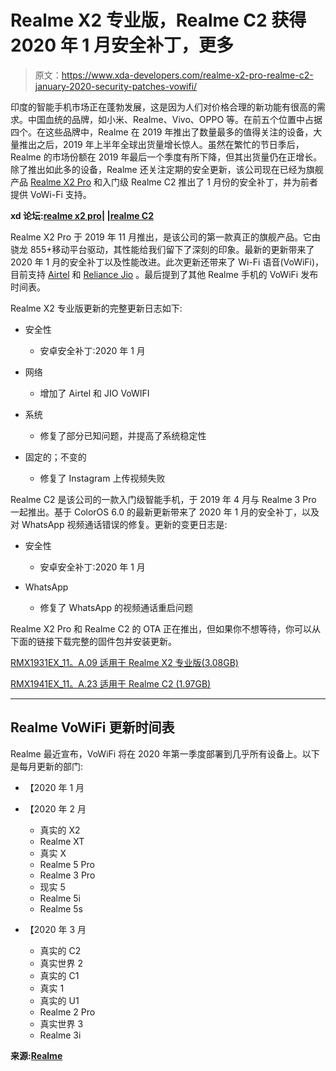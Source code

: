 # Realme X2 专业版，Realme C2 获得 2020 年 1 月安全补丁，更多

> 原文：<https://www.xda-developers.com/realme-x2-pro-realme-c2-january-2020-security-patches-vowifi/>

印度的智能手机市场正在蓬勃发展，这是因为人们对价格合理的新功能有很高的需求。中国血统的品牌，如小米、Realme、Vivo、OPPO 等。在前五个位置中占据四个。在这些品牌中，Realme 在 2019 年推出了数量最多的值得关注的设备，大量推出之后，2019 年上半年全球出货量增长惊人。虽然在繁忙的节日季后，Realme 的市场份额在 2019 年最后一个季度有所下降，但其出货量仍在正增长。除了推出如此多的设备，Realme 还关注定期的安全更新，该公司现在已经为旗舰产品 [Realme X2 Pro](https://www.xda-developers.com/realme-x2-pro-update-brings-camera-90hz-refresh-rate-improvements/) 和入门级 Realme C2 推出了 1 月份的安全补丁，并为前者提供 VoWi-Fi 支持。

**xd 论坛:[realme x2 pro](https://forum.xda-developers.com/realme-x2-pro)| |[realme C2](https://forum.xda-developers.com/t/realme-c2)**

Realme X2 Pro 于 2019 年 11 月推出，是该公司的第一款真正的旗舰产品。它由骁龙 855+移动平台驱动，其性能给我们留下了深刻的印象。最新的更新带来了 2020 年 1 月的安全补丁以及性能改进。此次更新还带来了 Wi-Fi 语音(VoWiFi)，目前支持 [Airtel](https://www.xda-developers.com/airtel-launches-vowifi-delhi-ncr-rolled-out-all-over-india-soon/) 和 [Reliance Jio](https://www.xda-developers.com/reliance-jio-vowifi-india-launch/) 。最后提到了其他 Realme 手机的 VoWiFi 发布时间表。

Realme X2 专业版更新的完整更新日志如下:

*   安全性
    *   安卓安全补丁:2020 年 1 月

*   网络
    *   增加了 Airtel 和 JIO VoWIFI

*   系统
    *   修复了部分已知问题，并提高了系统稳定性

*   固定的；不变的
    *   修复了 Instagram 上传视频失败

Realme C2 是该公司的一款入门级智能手机，于 2019 年 4 月与 Realme 3 Pro 一起推出。基于 ColorOS 6.0 的最新更新带来了 2020 年 1 月的安全补丁，以及对 WhatsApp 视频通话错误的修复。更新的变更日志是:

*   安全性
    *   安卓安全补丁:2020 年 1 月

*   WhatsApp
    *   修复了 WhatsApp 的视频通话重启问题

Realme X2 Pro 和 Realme C2 的 OTA 正在推出，但如果你不想等待，你可以从下面的链接下载完整的固件包并安装更新。

[RMX1931EX_11。A.09 适用于 Realme X2 专业版(3.08GB)](https://download.c.realme.com/osupdate/RMX1931EX_11_OTA_0090_all_ebXZK7dFVD1P.ozip)

[RMX1941EX_11。A.23 适用于 Realme C2 (1.97GB)](https://download.c.realme.com/osupdate/RMX1941EX_11_OTA_0230_all_PpMXej9hu6jv.ozip)

* * *

## Realme VoWiFi 更新时间表

Realme 最近宣布，VoWiFi 将在 2020 年第一季度部署到几乎所有设备上。以下是每月更新的部门:

*   【2020 年 1 月
*   【2020 年 2 月
    *   真实的 X2
    *   Realme XT
    *   真实 X
    *   Realme 5 Pro
    *   Realme 3 Pro
    *   现实 5
    *   Realme 5i
    *   Realme 5s

*   【2020 年 3 月
    *   真实的 C2
    *   真实世界 2
    *   真实的 C1
    *   真实 1
    *   真实的 U1
    *   Realme 2 Pro
    *   真实世界 3
    *   Realme 3i

**来源:[Realme](https://c.realme.com/in/post-details/1220607434133864448)**